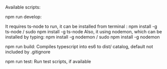 Available scripts: 

npm run develop: 

It requires ts-node to run, it can be installed from terminal : npm install -g ts-node / sudo npm install -g ts-node
Also, it using nodemon, which can be installed by typing: npm install -g nodemon / sudo npm install -g nodemon

npm run build:
Compiles typescript into es6 to dist/ catalog, default not included by .gitignore

npm run test:
Run test scripts, if available 